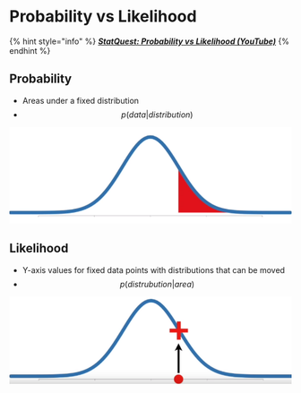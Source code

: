 # Probability vs Likelihood

{% hint style="info" %}
__[_StatQuest: Probability vs Likelihood (YouTube)_](https://www.youtube.com/watch?v=pYxNSUDSFH4)__
{% endhint %}

## Probability

* Areas under a fixed distribution
* $$p(data | distribution)$$

![Probability representation](<../../.gitbook/assets/image (36).png>)

## Likelihood

* Y-axis values for fixed data points with distributions that can be moved
* $$p(distrubution | area)$$

![Likelihood representation](<../../.gitbook/assets/image (75).png>)
